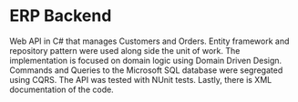 # ERP Backend
Web API in C# that manages Customers and Orders. Entity framework and repository pattern were used along side the unit of work. The implementation 
is focused on domain logic using Domain Driven Design. Commands and Queries to the Microsoft SQL database were segregated using CQRS.
The API was tested with NUnit tests. Lastly, there is XML documentation of the code.

